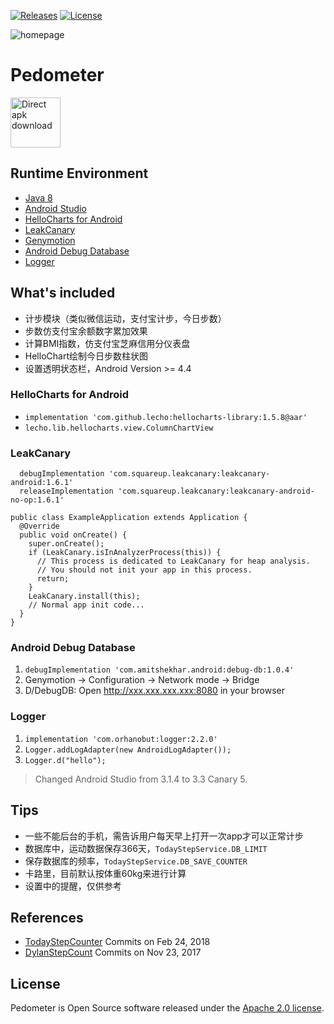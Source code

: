 [![Releases](https://img.shields.io/github/release/T5750/pedometer.svg)](https://github.com/T5750/pedometer/releases/latest)
[![License](https://img.shields.io/badge/license-Apache-blue.svg)](https://github.com/T5750/pedometer/blob/master/LICENSE.txt)

![homepage](http://www.wailian.work/images/2018/08/22/homepage.gif)

# Pedometer
[<img src="http://www.wailian.work/images/2018/08/23/direct-apk-download.png" alt="Direct apk download" height="80">](https://github.com/T5750/pedometer/releases/latest)

## Runtime Environment
- [Java 8](http://www.oracle.com/technetwork/java/javase/downloads/jdk8-downloads-2133151.html)
- [Android Studio](http://www.androiddevtools.cn/#android-studio)
- [HelloCharts for Android](https://github.com/lecho/hellocharts-android)
- [LeakCanary](https://github.com/square/leakcanary)
- [Genymotion](https://www.genymotion.com/download/)
- [Android Debug Database](https://github.com/amitshekhariitbhu/Android-Debug-Database)
- [Logger](https://github.com/orhanobut/logger)

## What's included
- 计步模块（类似微信运动，支付宝计步，今日步数）
- 步数仿支付宝余额数字累加效果
- 计算BMI指数，仿支付宝芝麻信用分仪表盘
- HelloChart绘制今日步数柱状图
- 设置透明状态栏，Android Version >= 4.4

### HelloCharts for Android
- ```implementation 'com.github.lecho:hellocharts-library:1.5.8@aar'```
- ```lecho.lib.hellocharts.view.ColumnChartView```

### LeakCanary
```
  debugImplementation 'com.squareup.leakcanary:leakcanary-android:1.6.1'
  releaseImplementation 'com.squareup.leakcanary:leakcanary-android-no-op:1.6.1'
```

```
public class ExampleApplication extends Application {
  @Override 
  public void onCreate() {
    super.onCreate();
    if (LeakCanary.isInAnalyzerProcess(this)) {
      // This process is dedicated to LeakCanary for heap analysis.
      // You should not init your app in this process.
      return;
    }
    LeakCanary.install(this);
    // Normal app init code...
  }
}
```

### Android Debug Database
1. ```debugImplementation 'com.amitshekhar.android:debug-db:1.0.4'```
1. Genymotion -> Configuration -> Network mode -> Bridge
1. D/DebugDB: Open http://xxx.xxx.xxx.xxx:8080 in your browser

### Logger
1. ```implementation 'com.orhanobut:logger:2.2.0'```
1. ```Logger.addLogAdapter(new AndroidLogAdapter());```
1. ```Logger.d("hello");```

> Changed Android Studio from 3.1.4 to 3.3 Canary 5.

## Tips
- 一些不能后台的手机，需告诉用户每天早上打开一次app才可以正常计步
- 数据库中，运动数据保存366天，`TodayStepService.DB_LIMIT`
- 保存数据库的频率，`TodayStepService.DB_SAVE_COUNTER`
- 卡路里，目前默认按体重60kg来进行计算
- 设置中的提醒，仅供参考

## References
- [TodayStepCounter](https://github.com/jiahongfei/TodayStepCounter) Commits on Feb 24, 2018
- [DylanStepCount](https://github.com/linglongxin24/DylanStepCount) Commits on Nov 23, 2017

## License
Pedometer is Open Source software released under the [Apache 2.0 license](http://www.apache.org/licenses/LICENSE-2.0.html).